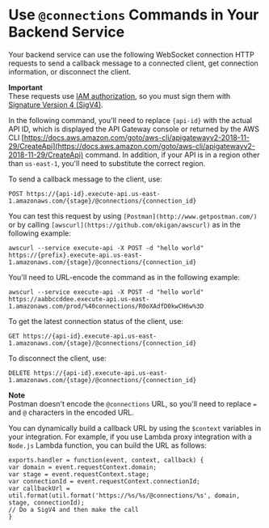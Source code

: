 # Use `@connections` Commands in Your Backend Service<a name="apigateway-how-to-call-websocket-api-connections"></a>

Your backend service can use the following WebSocket connection HTTP requests to send a callback message to a connected client, get connection information, or disconnect the client\.

**Important**  
These requests use [IAM authorization](apigateway-websocket-control-access-iam.md), so you must sign them with [Signature Version 4 \(SigV4\)](https://docs.aws.amazon.com/general/latest/gr/sigv4_signing.html)\.

In the following command, you'll need to replace `{api-id}` with the actual API ID, which is displayed the API Gateway console or returned by the AWS CLI [https://docs.aws.amazon.com/goto/aws-cli/apigatewayv2-2018-11-29/CreateApi](https://docs.aws.amazon.com/goto/aws-cli/apigatewayv2-2018-11-29/CreateApi) command\. In addition, if your API is in a region other than `us-east-1`, you'll need to substitute the correct region\.

To send a callback message to the client, use:

```
POST https://{api-id}.execute-api.us-east-1.amazonaws.com/{stage}/@connections/{connection_id}
```

You can test this request by using `[Postman](http://www.getpostman.com/)` or by calling `[awscurl](https://github.com/okigan/awscurl)` as in the following example:

```
awscurl --service execute-api -X POST -d "hello world" https://{prefix}.execute-api.us-east-1.amazonaws.com/{stage}/@connections/{connection_id}
```

You'll need to URL\-encode the command as in the following example:

```
awscurl --service execute-api -X POST -d "hello world" https://aabbccddee.execute-api.us-east-1.amazonaws.com/prod/%40connections/R0oXAdfD0kwCH6w%3D
```

To get the latest connection status of the client, use: 

```
GET https://{api-id}.execute-api.us-east-1.amazonaws.com/{stage}/@connections/{connection_id}
```

To disconnect the client, use:

```
DELETE https://{api-id}.execute-api.us-east-1.amazonaws.com/{stage}/@connections/{connection_id}
```

**Note**  
Postman doesn't encode the `@connections` URL, so you'll need to replace `=` and `@` characters in the encoded URL\.

You can dynamically build a callback URL by using the `$context` variables in your integration\. For example, if you use Lambda proxy integration with a `Node.js` Lambda function, you can build the URL as follows:

```
exports.handler = function(event, context, callback) {
var domain = event.requestContext.domain;
var stage = event.requestContext.stage;
var connectionId = event.requestContext.connectionId;
var callbackUrl = util.format(util.format('https://%s/%s/@connections/%s', domain, stage, connectionId);
// Do a SigV4 and then make the call
}
```
